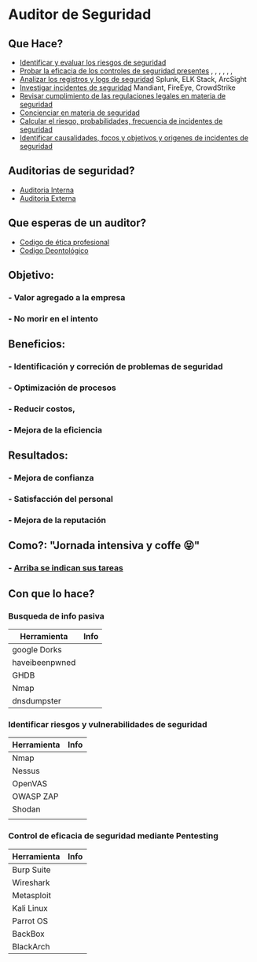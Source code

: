# Auditor de Seguridad

## Que Hace?

- [Identificar y evaluar los riesgos de seguridad](#) 
- [Probar la eficacia de los controles de seguridad presentes](#)	, , , , , , 
- [Analizar los registros y logs de seguridad](#)	Splunk, ELK Stack, ArcSight
- [Investigar incidentes de seguridad](#)	Mandiant, FireEye, CrowdStrike
- [Revisar cumplimiento de las regulaciones legales en materia de seguridad](#)
- [Concienciar en materia de seguridad](#)
- [Calcular el riesgo, probabilidades, frecuencia   de incidentes  de seguridad](#)
- [Identificar causalidades, focos y objetivos y origenes de incidentes de seguridad](#)

## Auditorias de seguridad?

- [Auditoria Interna](#)
- [Auditoria Externa](#)

## Que esperas de un auditor?

- [Codigo de ética profesional](#)
- [Codigo Deontológico](#)

## Objetivo: 
### - Valor agregado a la empresa
### - No morir en el intento
## Beneficios: 
### - Identificación y correción de problemas de seguridad
### - Optimización de procesos
### - Reducir costos,
### - Mejora de la eficiencia
## Resultados:
### - Mejora de confianza
### - Satisfacción del personal
### -  Mejora de la reputación

## Como?: "Jornada intensiva y coffe :stuck_out_tongue_closed_eyes:"
### - [Arriba se indican sus tareas](#)

## Con que lo hace?
### Busqueda de info pasiva
| Herramienta | Info |
|----------------------|------------------------|
| google Dorks |   |
| haveibeenpwned |   |
| GHDB |   |
| Nmap |   |
| dnsdumpster |   |


### Identificar riesgos y vulnerabilidades  de seguridad
| Herramienta | Info |
|----------------------|------------------------|
| Nmap |   |
| Nessus |  |
| OpenVAS  |   |
| OWASP ZAP |   |
| Shodan|   |
| | |

### Control de eficacia de seguridad mediante Pentesting
| Herramienta | Info |
|----------------------|------------------------|
| Burp Suite |   |
| Wireshark |    |
| Metasploit  |    |
| Kali Linux |    |
| Parrot OS |    |
| BackBox |    |
| BlackArch |    |



